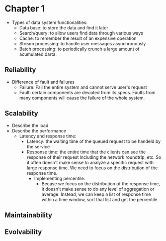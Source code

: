 # Chapter 1

* Types of data system functionalities:
  * Data base: to store the data and find it later
  * Search/query: to allow users find data through various ways
  * Cache: to remember the result of an expensive operation
  * Stream processing: to handle user messages asynchronously
  * Batch processing: to periodically crunch a large amount of acumulated darta.

## Reliability

* Difference of fault and failures
  * Failure: Fail the entire system and cannot serve user's request
  * Fault: certain components are deviated from its specs. Faults from many components will cause the failure of the whole system.
  
## Scalability

* Describe the load
* Describe the performance
  * Latency and response time:
    * Latency: the waiting time of the queued request to be handeld by the service
    * Response time: the entire time that the clients can see the response of their request including the network roundtrip, etc. So it often doesn't make sense to analyze a specific request with large response time. We need to focus on the distribution of the response time.
      * Implementing percentile:
        * Becase we focus on the distribution of the response time, it doesn't make sense to do any level of aggregation or average. Instead, we can keep a list of response time within a time window, sort that list and get the percentile.
        
## Maintainability

## Evolvability
